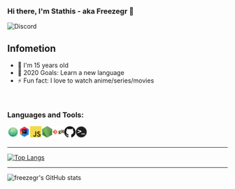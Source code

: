 ### Hi there, I'm Stathis - aka Freezegr 👋

![Discord](https://img.shields.io/endpoint?label=Mr%20F%C9%BE%D2%BD%D2%BD%C8%A5%D2%BD%232659&style=for-the-badge&url=https%3A%2F%2Fgithub.com%2Ffreezegr)
## Infometion

- 👦 I'm 15 years old
- 🥅 2020 Goals: Learn a new language
- ⚡ Fun fact: I love to watch anime/series/movies

<br />

### Languages and Tools:
[<img align="left" alt="Atom Text editor" width="26px" src="img/Atom.png" />][Atom]
[<img align="left" alt="Intellij IDEA" width="26px" src="img\intellj_IDEA1.png" />][inIdea]
[<img align="left" alt="JavaScript" width="26px" src="https://raw.githubusercontent.com/github/explore/80688e429a7d4ef2fca1e82350fe8e3517d3494d/topics/javascript/javascript.png" />][JavaScript]
[<img align="left" alt="Node.js" width="26px" src="https://raw.githubusercontent.com/github/explore/80688e429a7d4ef2fca1e82350fe8e3517d3494d/topics/nodejs/nodejs.png" />][NodeJs]
[<img align="left" alt="Git" width="26px" src="https://raw.githubusercontent.com/github/explore/80688e429a7d4ef2fca1e82350fe8e3517d3494d/topics/git/git.png" />][Git]
[<img align="left" alt="GitHub" width="26px" src="https://raw.githubusercontent.com/github/explore/78df643247d429f6cc873026c0622819ad797942/topics/github/github.png" />][GitHub]
[<img align="left" alt="Terminal" width="26px" src="https://raw.githubusercontent.com/github/explore/80688e429a7d4ef2fca1e82350fe8e3517d3494d/topics/terminal/terminal.png"/>](#)

<br />
<br />

---

[![Top Langs](https://github-readme-stats.vercel.app/api/top-langs/?username=freezegr&layout=compact)][GitHubProfile]

---

![freezegr's GitHub stats](https://github-readme-stats.vercel.app/api?username=freezegr&show_icons=true&theme=tokyonight)

[Atom]: https://atom.io/
[inIdea]: https://www.jetbrains.com/idea/
[GitHubProfile]: https://github.com/freezegr/
[NodeJs]: https://nodejs.org/en/
[Git]: https://git-scm.com/
[GitHub]: https://github.com/
[JavaScript]: https://www.javascript.com/
